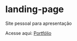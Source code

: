 # landing-page
Site pessoal para apresentação

Acesse aqui: [Portfólio](https://jockaplay.github.io/landing-page/)
